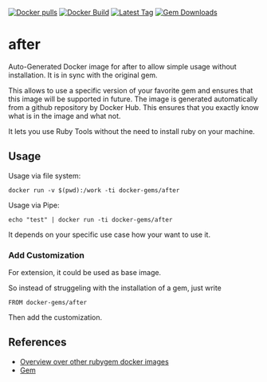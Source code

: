 [![Docker pulls](https://img.shields.io/docker/pulls/rubygem/after.svg)](https://hub.docker.com/r/rubygem/after/)
[![Docker Build](https://img.shields.io/docker/automated/rubygem/after.svg)](https://hub.docker.com/r/rubygem/after/)
[![Latest Tag](https://img.shields.io/github/tag/docker-rubygem/after.svg)](https://hub.docker.com/r/rubygem/after/)
[![Gem Downloads](https://img.shields.io/gem/dt/after.svg)](https://rubygems.org/gems/after/)
# after

Auto-Generated Docker image for after to allow simple usage without installation.
It is in sync with the original gem.

This allows to use a specific version of your favorite gem and ensures that this image will be supported in future.
The image is generated automatically from a github repository by Docker Hub.
This ensures that you exactly know what is in the image and what not.

It lets you use Ruby Tools without the need to install ruby on your machine.

## Usage

Usage via file system:

`docker run -v $(pwd):/work -ti docker-gems/after`

Usage via Pipe:

`echo "test" | docker run -ti docker-gems/after`

It depends on your specific use case how your want to use it.

### Add Customization

For extension, it could be used as base image.

So instead of struggeling with the installation of a gem, just write

`FROM docker-gems/after`

Then add the customization.

## References

 - [Overview over other rubygem docker images](https://github.com/thinkbot/docker-rubygem)
 - [Gem](https://rubygems.org/gems/after/)
